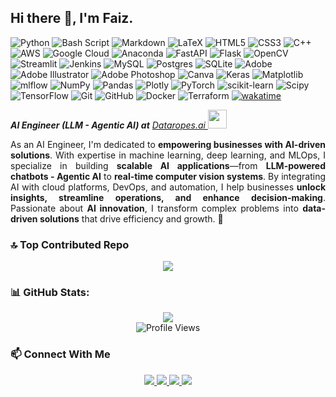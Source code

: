 ## Hi there 👋, I'm Faiz.

![Python](https://img.shields.io/badge/python-3670A0?style=plastic&logo=python&logoColor=ffdd54) ![Bash Script](https://img.shields.io/badge/bash_script-%23121011.svg?style=plastic&logo=gnu-bash&logoColor=white) ![Markdown](https://img.shields.io/badge/markdown-%23000000.svg?style=plastic&logo=markdown&logoColor=white) ![LaTeX](https://img.shields.io/badge/latex-%23008080.svg?style=plastic&logo=latex&logoColor=white) ![HTML5](https://img.shields.io/badge/html5-%23E34F26.svg?style=plastic&logo=html5&logoColor=white) ![CSS3](https://img.shields.io/badge/css3-%231572B6.svg?style=plastic&logo=css3&logoColor=white) ![C++](https://img.shields.io/badge/c++-%2300599C.svg?style=plastic&logo=c%2B%2B&logoColor=white) ![AWS](https://img.shields.io/badge/AWS-%23FF9900.svg?style=plastic&logo=amazon-aws&logoColor=white) ![Google Cloud](https://img.shields.io/badge/GoogleCloud-%234285F4.svg?style=plastic&logo=google-cloud&logoColor=white) ![Anaconda](https://img.shields.io/badge/Anaconda-%2344A833.svg?style=plastic&logo=anaconda&logoColor=white) ![FastAPI](https://img.shields.io/badge/FastAPI-005571?style=plastic&logo=fastapi) ![Flask](https://img.shields.io/badge/flask-%23000.svg?style=plastic&logo=flask&logoColor=white) ![OpenCV](https://img.shields.io/badge/opencv-%23white.svg?style=plastic&logo=opencv&logoColor=white) ![Streamlit](https://img.shields.io/badge/Streamlit-%23FE4B4B.svg?style=plastic&logo=streamlit&logoColor=white) ![Jenkins](https://img.shields.io/badge/jenkins-%232C5263.svg?style=plastic&logo=jenkins&logoColor=white) ![MySQL](https://img.shields.io/badge/mysql-4479A1.svg?style=plastic&logo=mysql&logoColor=white) ![Postgres](https://img.shields.io/badge/postgres-%23316192.svg?style=plastic&logo=postgresql&logoColor=white) ![SQLite](https://img.shields.io/badge/sqlite-%2307405e.svg?style=plastic&logo=sqlite&logoColor=white) ![Adobe](https://img.shields.io/badge/adobe-%23FF0000.svg?style=plastic&logo=adobe&logoColor=white) ![Adobe Illustrator](https://img.shields.io/badge/adobe%20illustrator-%23FF9A00.svg?style=plastic&logo=adobe%20illustrator&logoColor=white) ![Adobe Photoshop](https://img.shields.io/badge/adobe%20photoshop-%2331A8FF.svg?style=plastic&logo=adobe%20photoshop&logoColor=white) ![Canva](https://img.shields.io/badge/Canva-%2300C4CC.svg?style=plastic&logo=Canva&logoColor=white) ![Keras](https://img.shields.io/badge/Keras-%23D00000.svg?style=plastic&logo=Keras&logoColor=white) ![Matplotlib](https://img.shields.io/badge/Matplotlib-%23ffffff.svg?style=plastic&logo=Matplotlib&logoColor=black) ![mlflow](https://img.shields.io/badge/mlflow-%23d9ead3.svg?style=plastic&logo=numpy&logoColor=blue) ![NumPy](https://img.shields.io/badge/numpy-%23013243.svg?style=plastic&logo=numpy&logoColor=white) ![Pandas](https://img.shields.io/badge/pandas-%23150458.svg?style=plastic&logo=pandas&logoColor=white) ![Plotly](https://img.shields.io/badge/Plotly-%233F4F75.svg?style=plastic&logo=plotly&logoColor=white) ![PyTorch](https://img.shields.io/badge/PyTorch-%23EE4C2C.svg?style=plastic&logo=PyTorch&logoColor=white) ![scikit-learn](https://img.shields.io/badge/scikit--learn-%23F7931E.svg?style=plastic&logo=scikit-learn&logoColor=white) ![Scipy](https://img.shields.io/badge/SciPy-%230C55A5.svg?style=plastic&logo=scipy&logoColor=%white) ![TensorFlow](https://img.shields.io/badge/TensorFlow-%23FF6F00.svg?style=plastic&logo=TensorFlow&logoColor=white) ![Git](https://img.shields.io/badge/git-%23F05033.svg?style=plastic&logo=git&logoColor=white) ![GitHub](https://img.shields.io/badge/github-%23121011.svg?style=plastic&logo=github&logoColor=white) ![Docker](https://img.shields.io/badge/docker-%230db7ed.svg?style=plastic&logo=docker&logoColor=white) ![Terraform](https://img.shields.io/badge/terraform-%235835CC.svg?style=plastic&logo=terraform&logoColor=white) [![wakatime](https://wakatime.com/badge/user/8b0ef192-7feb-446f-a3d8-12dae5a58378.svg)](https://wakatime.com/@8b0ef192-7feb-446f-a3d8-12dae5a58378)

<p><em><b>AI Engineer (LLM - Agentic AI) at</b> <a href="https://www.dataropes.ai/">Dataropes.ai
</a><img src="https://media.giphy.com/media/WUlplcMpOCEmTGBtBW/giphy.gif" width="30"> 
</em></p>

<div align="justify">
  <p> 
    As an AI Engineer, I'm dedicated to <b>empowering businesses with AI-driven solutions</b>. 
    With expertise in machine learning, deep learning, and MLOps, I specialize in building 
    <b>scalable AI applications</b>—from <b>LLM-powered chatbots - Agentic AI</b> to 
    <b>real-time computer vision systems</b>. By integrating AI with cloud platforms, DevOps, and 
    automation, I help businesses <b>unlock insights, streamline operations, and enhance 
    decision-making</b>. Passionate about <b>AI innovation</b>, I transform complex problems into 
    <b>data-driven solutions</b> that drive efficiency and growth. 🚀 
  </p>
</div>


### 🔝 Top Contributed Repo
<!-- GitHub Contributor Stats -->
<div align="center">
  <img src="https://github-contributor-stats.vercel.app/api?username=faizrazadec&limit=5&theme=dark&combine_all_yearly_contributions=true"/>
</div>

### 📊 GitHub Stats:
<div align="center">
  <img src="https://github-readme-stats.vercel.app/api?username=faizrazadec&theme=blue-green&hide_border=false&include_all_commits=true&count_private=true" />
</div>

<!-- Profile View Counter -->
<div align="center">
  <img src="https://hit.yhype.me/github/profile?account_id=123550860" alt="Profile Views"/>
</div>

### 📫 **Connect With Me**  
<!-- Social Media Badges -->
<div align="center">
  <a href="mailto:faiz.raza.dec@gmail.com">
    <img src="https://img.shields.io/badge/Email-D14836?logo=gmail&logoColor=white"/>
  </a>
  <a href="https://linkedin.com/in/faizrazadec">
    <img src="https://img.shields.io/badge/LinkedIn-%230077B5.svg?logo=linkedin&logoColor=white"/>
  </a>
  <a href="https://reddit.com/user/Many-Bar6079">
    <img src="https://img.shields.io/badge/Reddit-%23FF4500.svg?logo=Reddit&logoColor=white"/>
  </a>
  <a href="https://medium.com/@faizrazadec">
    <img src="https://img.shields.io/badge/Medium-12100E?logo=medium&logoColor=white"/>
  </a>
</div>
